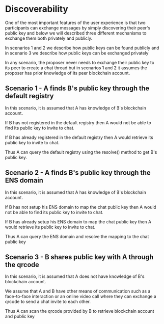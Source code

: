 # Discoverability

One of the most important features of the user experience is that two participants can exchange messages by simply discovering their peer's public key and below we will described three different mechanisms to exchange them both privately and publicly.

In scenarios 1 and 2 we describe how public keys can be found publicly and in scenario 3 we describe how public keys can be exchanged privately

In any scenario, the proposer never needs to exchange their public key to its peer to create a chat thread but in scenarios 1 and 2 it assumes the proposer has prior knowledge of its peer blockchain account.

## Scenario 1 - A finds B's public key through the default registry

In this scenario, it is assumed that A has knowledge of B's blockchain account.

If B has not registered in the default registry then A would not be able to find its public key to invite to chat.

If B has already registered in the default registry then A would retrieve its public key to invite to chat.

Thus A can query the default registry using the resolve() method to get B's public key.

## Scenario 2 - A finds B's public key through the ENS domain

In this scenario, it is assumed that A has knowledge of B's blockchain account.

If B has not setup his ENS domain to map the chat public key then A would not be able to find its public key to invite to chat.

If B has already setup his ENS domain to map the chat public key then A would retrieve its public key to invite to chat.

Thus A can query the ENS domain and resolve the mapping to the chat public key

## Scenario 3 - B shares public key with A through the qrcode

In this scenario, it is assumed that A does not have knowledge of B's blockchain account.

We assume that A and B have other means of communication such as a face-to-face interaction or an online video call where they can exchange a qrcode to send a chat invite to each other.

Thus A can scan the qrcode provided by B to retrieve blockchain account and public key
